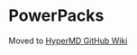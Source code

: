 # PowerPacks

Moved to [HyperMD GitHub Wiki](https://github.com/laobubu/HyperMD/wiki/HyperMD-Addons)

